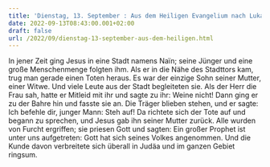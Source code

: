 ```yaml
---
title: 'Dienstag, 13. September : Aus dem Heiligen Evangelium nach Lukas - Lk 7,11-17.'
date: 2022-09-13T08:43:00.001+02:00
draft: false
url: /2022/09/dienstag-13-september-aus-dem-heiligen.html
---
```


In jener Zeit ging Jesus in eine Stadt namens Naïn; seine Jünger und eine große Menschenmenge folgten ihm. Als er in die Nähe des Stadttors kam, trug man gerade einen Toten heraus. Es war der einzige Sohn seiner Mutter, einer Witwe. Und viele Leute aus der Stadt begleiteten sie. Als der Herr die Frau sah, hatte er Mitleid mit ihr und sagte zu ihr: Weine nicht! Dann ging er zu der Bahre hin und fasste sie an. Die Träger blieben stehen, und er sagte: Ich befehle dir, junger Mann: Steh auf! Da richtete sich der Tote auf und begann zu sprechen, und Jesus gab ihn seiner Mutter zurück. Alle wurden von Furcht ergriffen; sie priesen Gott und sagten: Ein großer Prophet ist unter uns aufgetreten: Gott hat sich seines Volkes angenommen. Und die Kunde davon verbreitete sich überall in Judäa und im ganzen Gebiet ringsum.